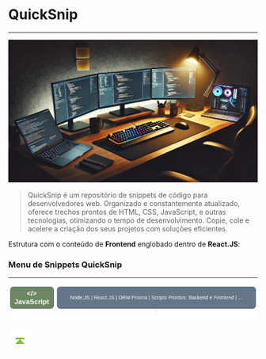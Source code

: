 # QuickSnip

---

![QuickSnip](./images/QuickSnip_1.png)

> QuickSnip é um repositório de snippets de código para desenvolvedores web. Organizado e constantemente atualizado, oferece trechos prontos de HTML, CSS, JavaScript, e outras tecnologias, otimizando o tempo de desenvolvimento. Copie, cole e acelere a criação dos seus projetos com soluções eficientes.

Estrutura com o conteúdo de **Frontend** englobado dentro de **React.JS**:

### Menu de Snippets QuickSnip

---

[![JavaScript </>](./images/JavaScript.png)](./React.JS/README.md#quicksnip "JavaScript </>")

<!-- Botões de navegação -->
[![Início](./images/control/11277_control_stop_up_icon.png)](./README.md#quicksnip "Topo")
<!-- /Botões de navegação -->

